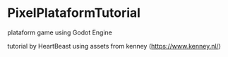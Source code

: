 # PixelPlataformTutorial
plataform game using Godot Engine

tutorial by HeartBeast
using assets from kenney (https://www.kenney.nl/)
